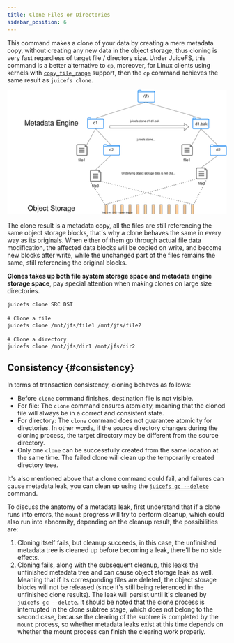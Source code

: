 ```yaml
---
title: Clone Files or Directories
sidebar_position: 6
---
```


This command makes a clone of your data by creating a mere metadata copy, without creating any new data in the object storage, thus cloning is very fast regardless of target file / directory size. Under JuiceFS, this command is a better alternative to `cp`, moreover, for Linux clients using kernels with [`copy_file_range`](https://man7.org/linux/man-pages/man2/copy_file_range.2.html) support, then the `cp` command achieves the same result as `juicefs clone`.

![clone](../images/juicefs-clone.svg)

The clone result is a metadata copy, all the files are still referencing the same object storage blocks, that's why a clone behaves the same in every way as its originals. When either of them go through actual file data modification, the affected data blocks will be copied on write, and become new blocks after write, while the unchanged part of the files remains the same, still referencing the original blocks.

**Clones takes up both file system storage space and metadata engine storage space**, pay special attention when making clones on large size directories.

```shell
juicefs clone SRC DST

# Clone a file
juicefs clone /mnt/jfs/file1 /mnt/jfs/file2

# Clone a directory
juicefs clone /mnt/jfs/dir1 /mnt/jfs/dir2
```

## Consistency {#consistency}

In terms of transaction consistency, cloning behaves as follows:

- Before `clone` command finishes, destination file is not visible.
- For file: The `clone` command ensures atomicity, meaning that the cloned file will always be in a correct and consistent state.
- For directory: The `clone` command does not guarantee atomicity for directories. In other words, if the source directory changes during the cloning process, the target directory may be different from the source directory.
- Only one `clone` can be successfully created from the same location at the same time. The failed clone will clean up the temporarily created directory tree.

It's also mentioned above that a clone command could fail, and failures can cause metadata leak, you can clean up using the [`juicefs gc --delete`](../reference/command_reference.md#gc) command.

To discuss the anatomy of a metadata leak, first understand that if a clone runs into errors, the `mount` progress will try to perform cleanup, which could also run into abnormity, depending on the cleanup result, the possibilities are:

1. Cloning itself fails, but cleanup succeeds, in this case, the unfinished metadata tree is cleaned up before becoming a leak, there'll be no side effects.
1. Cloning fails, along with the subsequent cleanup, this leaks the unfinished metadata tree and can cause object storage leak as well. Meaning that if its corresponding files are deleted, the object storage blocks will not be released (since it's still being referenced in the unfinished clone results). The leak will persist until it's cleaned by `juicefs gc --delete`. It should be noted that the clone process is interrupted in the clone subtree stage, which does not belong to the second case, because the clearing of the subtree is completed by the `mount` process, so whether metadata leaks exist at this time depends on whether the mount process can finish the clearing work properly.
